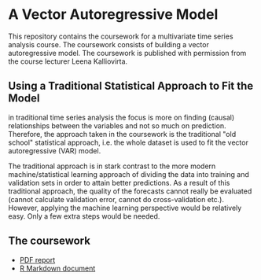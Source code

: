 # A Vector Autoregressive Model

This repository contains the coursework for a multivariate time series analysis course. The coursework consists of building a vector autoregressive model. The coursework is published with permission from the course lecturer Leena Kalliovirta.

## Using a Traditional Statistical Approach to Fit the Model

in traditional time series analysis the focus is more on finding (causal) relationships between the variables and not so much on prediction. Therefore, the approach taken in the coursework is the traditional "old school" statistical approach, i.e. the whole dataset is used to fit the vector autoregressive (VAR) model.

The traditional approach is in stark contrast to the more modern machine/statistical learning approach of dividing the data into training and validation sets in order to attain better predictions. As a result of this traditional approach, the quality of the forecasts cannot really be evaluated (cannot calculate validation error, cannot do cross-validation etc.). However, applying the machine learning perspective would be relatively easy. Only a few extra steps would be needed.

## The coursework

- [PDF report](output/VAR_Inflation_Unemployment_Federal_Funds_Rate.pdf)
- [R Markdown document](VAR_Inflation_Unemployment_Federal_Funds_Rate.Rmd)
